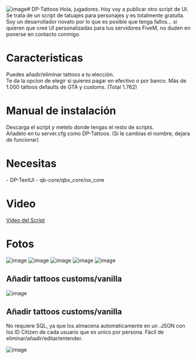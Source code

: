 ![image](https://github.com/user-attachments/assets/8d4e36ca-b3d2-4b9f-8db7-ae37c2c38a6c)# DP-Tattoos
Hola, jugadores. Hoy voy a publicar otro script de UI. Se trata de un script de tatuajes para personajes y es totalmente gratuita. Soy un desarrollador novato por lo que es posible que tenga fallos... si quieren que cree UI personalizadas para tus servidores FiveM, no duden en ponerse en contacto conmigo.

<h1>Caracteristicas</h1>
Puedes añadir/eliminar tattoos a tu elección.<br>
Te da la opcion de elegir si quieres pagar en efectivo o por banco.
Más de 1.000 tattoos defaults de GTA y customs. (Total 1.762)

<h1>Manual de instalación</h1>
Descarga el script y metelo donde tengas el resto de scripts. <br>
Añadelo en tu server.cfg como DP-Tattoos. (Si le cambias el nombre, dejara de funcionar)

<h1>Necesitas</h1>
- DP-TextUI
- qb-core/qbx_core/ox_core

<h1>Video</h1>

<a href="https://youtu.be/tv3oKkkCl1s">Video del Script</a>

<h1>Fotos</h1>

![image](https://github.com/user-attachments/assets/37c0eed2-b2a7-4a22-a07b-d55d9809853a)
![image](https://github.com/user-attachments/assets/a2c43a4c-56da-4d6e-8529-0ff1d3f469c6)
![image](https://github.com/user-attachments/assets/73c081db-5d21-4b54-8784-c86b4a548efe)
![image](https://github.com/user-attachments/assets/c3d61b96-138b-4078-83a3-aad0ebcfc8c1)
![image](https://github.com/user-attachments/assets/fa4763b1-32b7-4d6b-b912-566990da2639)

<h2>Añadir tattoos customs/vanilla</h2>

![image](https://github.com/user-attachments/assets/0c65cf0f-4edb-4110-b6c1-40b025ae62c9)

<h2>Añadir tattoos customs/vanilla</h2>
No requiere SQL, ya que los almacena automaticamente en un .JSON con los ID Citizen de cada usuario que es unico por persona.
Fácil de eliminar/añadir/editar/entender.

![image](https://github.com/user-attachments/assets/aa227762-615f-4460-9721-c3480d609376)
